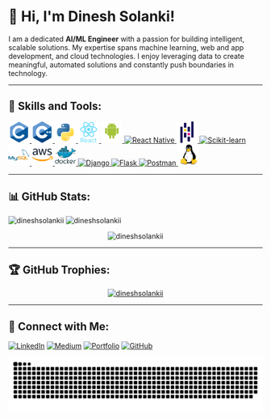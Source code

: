 # 👋 Hi, I'm Dinesh Solanki!

I am a dedicated **AI/ML Engineer** with a passion for building intelligent, scalable solutions. My expertise spans machine learning, web and app development, and cloud technologies. I enjoy leveraging data to create meaningful, automated solutions and constantly push boundaries in technology.

---

## 🚀 Skills and Tools:
<p align="left">
  <a href="https://www.cprogramming.com/" target="_blank" rel="noreferrer"> <img src="https://raw.githubusercontent.com/devicons/devicon/master/icons/c/c-original.svg" alt="C" width="42" height="42"/> </a>
  <a href="https://cplusplus.com/" target="_blank" rel="noreferrer"> <img src="https://raw.githubusercontent.com/devicons/devicon/master/icons/cplusplus/cplusplus-original.svg" alt="C++" width="42" height="42"/> </a>
  <a href="https://www.python.org/" target="_blank" rel="noreferrer"> <img src="https://raw.githubusercontent.com/devicons/devicon/master/icons/python/python-original.svg" alt="Python" width="42" height="42"/> </a>
  <a href="https://reactjs.org/" target="_blank" rel="noreferrer"> <img src="https://raw.githubusercontent.com/devicons/devicon/master/icons/react/react-original-wordmark.svg" alt="React" width="42" height="42"/> </a>
  <a href="https://developer.android.com/" target="_blank" rel="noreferrer"> <img src="https://raw.githubusercontent.com/devicons/devicon/master/icons/android/android-original-wordmark.svg" alt="Android" width="42" height="42"/> </a>
  <a href="https://reactnative.dev/" target="_blank" rel="noreferrer"> <img src="https://reactnative.dev/img/header_logo.svg" alt="React Native" width="42" height="42"/> </a>
  <a href="https://pandas.pydata.org/" target="_blank" rel="noreferrer"> <img src="https://raw.githubusercontent.com/devicons/devicon/master/icons/pandas/pandas-original.svg" alt="Pandas" width="42" height="42"/> </a>
  <a href="https://scikit-learn.org/" target="_blank" rel="noreferrer"> <img src="https://upload.wikimedia.org/wikipedia/commons/0/05/Scikit_learn_logo_small.svg" alt="Scikit-learn" width="42" height="42"/> </a>
  <a href="https://www.mysql.com/" target="_blank" rel="noreferrer"> <img src="https://raw.githubusercontent.com/devicons/devicon/master/icons/mysql/mysql-original-wordmark.svg" alt="MySQL" width="42" height="42"/> </a>
  <a href="https://aws.amazon.com/" target="_blank" rel="noreferrer"> <img src="https://raw.githubusercontent.com/devicons/devicon/master/icons/amazonwebservices/amazonwebservices-original-wordmark.svg" alt="AWS" width="42" height="42"/> </a>
  <a href="https://www.docker.com/" target="_blank" rel="noreferrer"> <img src="https://raw.githubusercontent.com/devicons/devicon/master/icons/docker/docker-original-wordmark.svg" alt="Docker" width="42" height="42"/> </a>
  <a href="https://www.djangoproject.com/" target="_blank" rel="noreferrer"> <img src="https://cdn.worldvectorlogo.com/logos/django.svg" alt="Django" width="42" height="42"/> </a>
  <a href="https://flask.palletsprojects.com/" target="_blank" rel="noreferrer"> <img src="https://www.vectorlogo.zone/logos/pocoo_flask/pocoo_flask-icon.svg" alt="Flask" width="42" height="42"/> </a>
  <a href="https://www.postman.com/" target="_blank" rel="noreferrer"> <img src="https://www.vectorlogo.zone/logos/getpostman/getpostman-icon.svg" alt="Postman" width="42" height="42"/> </a>
  <a href="https://www.linux.org/" target="_blank" rel="noreferrer"> <img src="https://raw.githubusercontent.com/devicons/devicon/master/icons/linux/linux-original.svg" alt="Linux" width="42" height="42"/> </a>
</p>

---

## 📊 GitHub Stats:
<p align="">
  <img src="https://github-readme-stats.vercel.app/api?username=dineshsolankii&show_icons=true&locale=en" alt="dineshsolankii" width="400" height="200" />
  <img src="https://github-readme-streak-stats.herokuapp.com/?user=dineshsolankii&" alt="dineshsolankii" width="400" height="200" />
</p>
<p align="center">
  <img src="https://github-readme-stats.vercel.app/api/top-langs?username=dineshsolankii&show_icons=true&locale=en&layout=compact" alt="dineshsolankii" />
</p>

---

## 🏆 GitHub Trophies:
<p align="center">
  <a href="https://github.com/ryo-ma/github-profile-trophy"><img src="https://github-profile-trophy.vercel.app/?username=dineshsolankii" alt="dineshsolankii" /></a>
</p>

---

<h2>🔗 Connect with Me:</h2>
<p>
    <a target="_blank" href="https://www.linkedin.com/in/dinesh-d-/" style="display: inline-block;">
        <img src="https://img.shields.io/badge/linkedin-logo?style=for-the-badge&logo=linkedin&logoColor=white&color=%230a77b6" alt="LinkedIn" />
    </a>
    <a target="_blank" href="https://medium.com/@dineshsolanki2799" style="display: inline-block;">
        <img src="https://img.shields.io/badge/medium-logo?style=for-the-badge&logo=medium&logoColor=white&color=black" alt="Medium" />
    </a>
    <a target="_blank" href="https://www.dineshsolanki.in" style="display: inline-block;">
        <img src="https://img.shields.io/badge/portfolio-logo?style=for-the-badge&logo=portfolio&logoColor=white&color=orange" alt="Portfolio" />
    </a>
    <a target="_blank" href="https://github.com/dineshsolankii" style="display: inline-block;">
        <img src="https://img.shields.io/badge/github-logo?style=for-the-badge&logo=github&logoColor=white&color=black" alt="GitHub" />
    </a>
</p>

![Snake animation](https://raw.githubusercontent.com/dineshsolankii/dineshsolankii/output/github-contribution-grid-snake-dark.svg)
